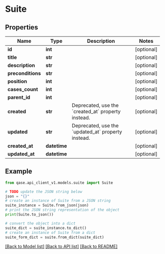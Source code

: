 # Suite


## Properties

Name | Type | Description | Notes
------------ | ------------- | ------------- | -------------
**id** | **int** |  | [optional] 
**title** | **str** |  | [optional] 
**description** | **str** |  | [optional] 
**preconditions** | **str** |  | [optional] 
**position** | **int** |  | [optional] 
**cases_count** | **int** |  | [optional] 
**parent_id** | **int** |  | [optional] 
**created** | **str** | Deprecated, use the &#x60;created_at&#x60; property instead. | [optional] 
**updated** | **str** | Deprecated, use the &#x60;updated_at&#x60; property instead. | [optional] 
**created_at** | **datetime** |  | [optional] 
**updated_at** | **datetime** |  | [optional] 

## Example

```python
from qase.api_client_v1.models.suite import Suite

# TODO update the JSON string below
json = "{}"
# create an instance of Suite from a JSON string
suite_instance = Suite.from_json(json)
# print the JSON string representation of the object
print(Suite.to_json())

# convert the object into a dict
suite_dict = suite_instance.to_dict()
# create an instance of Suite from a dict
suite_form_dict = suite.from_dict(suite_dict)
```
[[Back to Model list]](../README.md#documentation-for-models) [[Back to API list]](../README.md#documentation-for-api-endpoints) [[Back to README]](../README.md)


